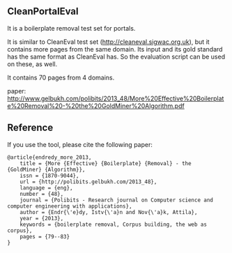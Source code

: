 
## CleanPortalEval
It is a boilerplate removal test set for portals.
 
It is similar to CleanEval test set (http://cleaneval.sigwac.org.uk), but it contains more pages from the same domain.
Its input and its gold standard has the same format as CleanEval has. So the evaluation script can be used on these, as well.

It contains 70 pages from 4 domains.


paper:
http://www.gelbukh.com/polibits/2013_48/More%20Effective%20Boilerplate%20Removal%20-%20the%20GoldMiner%20Algorithm.pdf

## Reference
If you use the tool, please cite the following paper:

```
@article{endredy_more_2013,
	title = {More {Effective} {Boilerplate} {Removal} - the {GoldMiner} {Algorithm}},
	issn = {1870-9044},
	url = {http://polibits.gelbukh.com/2013_48},
	language = {eng},
	number = {48},
	journal = {Polibits - Research journal on Computer science and computer engineering with applications},
	author = {Endr{\'e}dy, Istv{\'a}n and Nov{\'a}k, Attila},
	year = {2013},
	keywords = {boilerplate removal, Corpus building, the web as corpus},
	pages = {79--83}
}
```
